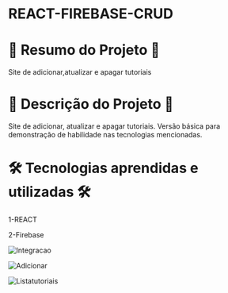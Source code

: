 # REACT-FIREBASE-CRUD


# 📄 Resumo do Projeto 📄

Site de adicionar,atualizar e apagar tutoriais

# 📖 Descrição do Projeto 📖 

Site de adicionar, atualizar e apagar tutoriais. Versão básica para demonstração de habilidade nas tecnologias mencionadas.

# 🛠️ Tecnologias aprendidas e utilizadas 🛠️

1-REACT

2-Firebase


![Integracao](https://user-images.githubusercontent.com/85304089/176325881-b34cf932-38b3-43c1-a4d8-c1db0a3326e7.png)

![Adicionar](https://user-images.githubusercontent.com/85304089/176325884-5d9e4b57-362d-47aa-8b01-f4c98e76b749.png)

![Listatutoriais](https://user-images.githubusercontent.com/85304089/176325999-de2c13d8-d3c3-4c9d-b24a-e86713b7d3c3.png)

